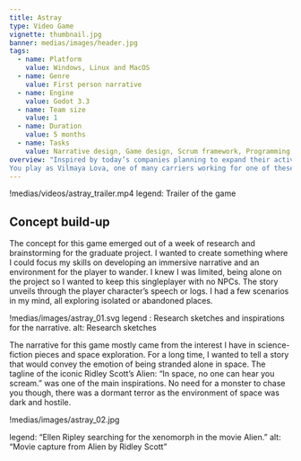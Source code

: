 ```yaml
---
title: Astray
type: Video Game
vignette: thumbnail.jpg
banner: medias/images/header.jpg
tags:
  - name: Platform
    value: Windows, Linux and MacOS
  - name: Genre
    value: First person narrative
  - name: Engine
    value: Godot 3.3
  - name: Team size
    value: 1
  - name: Duration
    value: 5 months
  - name: Tasks
    value: Narrative design, Game design, Scrum framework, Programming
overview: "Inspired by today’s companies planning to expand their activities into space, Astray develops a short speculative story where you share the struggles of one employee coping with solitude and delusion.
You play as Vilmaya Lova, one of many carriers working for one of these large companies for many years. Stuck in a lonely routine and after spending over a year away from Earth and your loved ones, you receive a distress signal from another ship nearby. Uncanny phenomenons start to occur as you arrive to help. The crew seems to have disappeared. Can you solve this mystery and find the crewmembers ?"
---
```


!medias/videos/astray_trailer.mp4
  legend: Trailer of the game

## Concept build-up

The concept for this game emerged out of a week of research and brainstorming for the graduate project. I wanted to create something where I could focus my skills on developing an immersive narrative and an environment for the player to wander. I knew I was limited, being alone on the project so I wanted to keep this singleplayer with no NPCs. The story unveils through the player character’s speech or logs. I had a few scenarios in my mind, all exploring isolated or abandoned places.

!medias/images/astray_01.svg
  legend : Research sketches and inspirations for the narrative.
  alt: Research sketches

The narrative for this game mostly came from the interest I have in science-fiction pieces and space exploration. For a long time, I wanted to tell a story that would convey the emotion of being stranded alone in space. The tagline of the iconic Ridley Scott’s Alien: “In space, no one can hear you scream.” was one of the main inspirations. No need for a monster to chase you though, there was a dormant terror as the environment of space was dark and hostile.

!medias/images/astray_02.jpg
  
  legend: “Ellen Ripley searching for the xenomorph in the movie Alien.”
  alt: “Movie capture from Alien by Ridley Scott”
